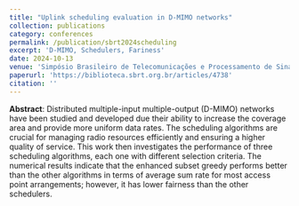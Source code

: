 ```yaml
---
title: "Uplink scheduling evaluation in D-MIMO networks"
collection: publications
category: conferences
permalink: /publication/sbrt2024scheduling
excerpt: 'D-MIMO, Schedulers, Fariness'
date: 2024-10-13
venue: 'Simpósio Brasileiro de Telecomunicações e Processamento de Sinais'
paperurl: 'https://biblioteca.sbrt.org.br/articles/4738'
citation: ''
---
```


**Abstract**:
Distributed multiple-input multiple-output (D-MIMO) networks have been studied and developed due their ability to increase the coverage area and provide more uniform data rates. The scheduling algorithms are crucial for managing radio resources efficiently and ensuring a higher quality of service. This work then investigates the performance of three scheduling algorithms, each one with different selection criteria. The numerical results indicate that the enhanced subset greedy performs better than the other algorithms in terms of average sum rate for most access point arrangements; however, it has lower fairness than the other schedulers.